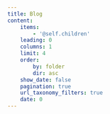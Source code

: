 ```yaml
---
title: Blog
content:
    items:
        - '@self.children'
    leading: 0
    columns: 1
    limit: 4
    order:
        by: folder
        dir: asc
    show_date: false
    pagination: true
    url_taxonomy_filters: true
    date: 0
---
```


